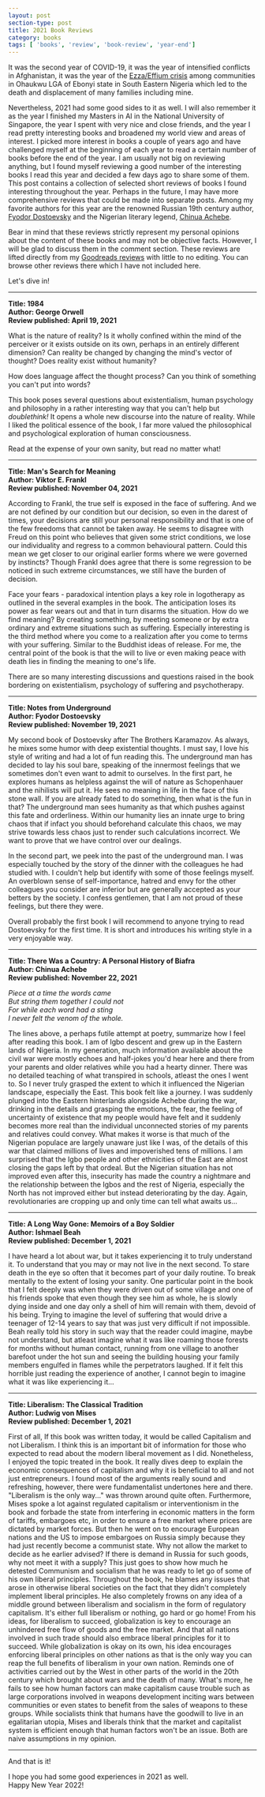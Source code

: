 ```yaml
---
layout: post
section-type: post
title: 2021 Book Reviews
category: books
tags: [ 'books', 'review', 'book-review', 'year-end']
---
```


It was the second year of COVID-19, it was the year of intensified conflicts in Afghanistan, it was the year of the 
<a href="https://www.youtube.com/watch?v=tNmYA75x9gE" target="\_blank">Ezza/Effium crisis</a> among communities in 
Ohaukwu LGA of Ebonyi state in South Eastern Nigeria which led to the death and displacement of many families including mine.

Nevertheless, 2021 had some good sides to it as well. I will also remember it as the year I finished my Masters in AI in the
National University of Singapore, the year I spent with very nice and close friends, and the year I read pretty interesting books 
and broadened my world view and areas of interest.
I picked more interest in books a couple of years ago and have challenged myself at the beginning of each year to read a
certain number of books before the end of the year. I am usually not big on reviewing anything, but I found myself reviewing 
a good number of the interesting books I read this year and decided a few days ago to share some of them. This post 
contains a collection of selected short reviews of books I found interesting throughout the year. Perhaps in the future, I may have 
more comprehensive reviews that could be made into separate posts. Among my favorite authors for this year are
the renowned Russian 19th century author, <a href="https://en.wikipedia.org/wiki/Fyodor_Dostoevsky" target="\_blank">Fyodor Dostoevsky</a> and the 
Nigerian literary legend, <a href="https://en.wikipedia.org/wiki/Chinua_Achebe" target="\_blank">Chinua Achebe</a>.

Bear in mind that these reviews strictly represent my 
personal opinions about the content of these books and may not be objective facts. However, I will be glad to discuss them
in the comment section. These reviews are lifted directly from my
<a href="https://www.goodreads.com/review/list/39554743-kenneth?order=d&sort=review&view=reviews" target="\_blank">Goodreads reviews</a>
with little to no editing. You can browse other reviews there which I have not included here.

Let's dive in!

---
__Title: 1984  <br>
Author: George Orwell <br>
Review published: April 19, 2021 <br>__

What is the nature of reality? Is it wholly confined within the mind of the perceiver or it exists outside on its own, 
perhaps in an entirely different dimension? Can reality be changed by changing the mind's vector of thought? Does reality exist without humanity?

How does language affect the thought process? Can you think of something you can't put into words?

This book poses several questions about existentialism, human psychology and philosophy in a rather interesting way that 
you can't help but _doublethink!_ It opens a whole new discourse into the nature of reality. While I liked the political 
essence of the book, I far more valued the philosophical and psychological exploration of human consciousness.

Read at the expense of your own sanity, but read no matter what!

---
__Title: Man's Search for Meaning <br>
Author: Viktor E. Frankl <br>
Review published:  November 04, 2021 <br>__

According to Frankl, the true self is exposed in the face of suffering. And we are not defined by our condition but our decision, 
so even in the darest of times, your decisions are still your personal responsibility and that is one of the few freedoms 
that cannot be taken away. He seems to disagree with Freud on this point who believes that given some strict conditions, 
we lose our individuality and regress to a common behavioural pattern. Could this mean we get closer to our original earlier 
forms where we were governed by instincts? Though Frankl does agree that there is some regression to be noticed in such 
extreme circumstances, we still have the burden of decision.

Face your fears - paradoxical intention plays a key role in logotherapy as outlined in the several examples in the book. 
The anticipation loses its power as fear wears out and that in turn disarms the situation.
How do we find meaning? By creating something, by meeting someone or by extra ordinary and extreme situations such as suffering. 
Especially interesting is the third method where you come to a realization after you come to terms with your suffering. 
Similar to the Buddhist ideas of release. For me, the central point of the book is that the will to live or even making 
peace with death lies in finding the meaning to one's life.

There are so many interesting discussions and questions raised in the book bordering on existentialism, psychology of 
suffering and psychotherapy.

---
__Title: Notes from Underground  <br>
Author: Fyodor Dostoevsky <br>
Review published:  November 19, 2021 <br>__

My second book of Dostoevsky after The Brothers Karamazov. As always, he mixes some humor with deep existential thoughts. 
I must say, I love his style of writing and had a lot of fun reading this.
The underground man has decided to lay his soul bare, speaking of the innermost feelings that we sometimes don't 
even want to admit to ourselves. In the first part, he explores humans as helpless against the will of nature as 
Schopenhauer and the nihilists will put it. He sees no meaning in life in the face of this stone wall. If you are 
already fated to do something, then what is the fun in that? The underground man sees humanity as that which pushes 
against this fate and orderliness. Within our humanity lies an innate urge to bring chaos that if infact you should 
beforehand calculate this chaos, we may strive towards less chaos just to render such calculations incorrect. 
We want to prove that we have control over our dealings.

In the second part, we peek into the past of the underground man. I was especially touched by the story of the dinner
with the colleagues he had studied with. I couldn't help but identify with some of those feelings myself. 
An overblown sense of self-importance, hatred and envy for the other colleagues you consider are inferior but are 
generally accepted as your betters by the society. I confess gentlemen, that I am not proud of these feelings, 
but there they were.

Overall probably the first book I will recommend to anyone trying to read Dostoevsky for the first time. 
It is short and introduces his writing style in a very enjoyable way.

---
__Title: There Was a Country: A Personal History of Biafra  <br>
Author: Chinua Achebe <br>
Review published:  November 22, 2021 <br>__

_Piece at a time the words came <br>
But string them together I could not <br>
For while each word had a sting <br>
I never felt the venom of the whole.<br>_

The lines above, a perhaps futile attempt at poetry, summarize how I feel after reading this book. I am of Igbo descent 
and grew up in the Eastern lands of Nigeria. In my generation, much information available about the civil war 
were mostly echoes and half-jokes you'd hear here and there from your parents and older relatives while you had a hearty 
dinner. There was no detailed teaching of what transpired in schools, atleast the ones I went to. So I never truly 
grasped the extent to which it influenced the Nigerian landscape, especially the East. This book felt like a journey. 
I was suddenly plunged into the Eastern hinterlands alongside Achebe during the war, drinking in the details and grasping
the emotions, the fear, the feeling of uncertainty of existence that my people would have felt and it suddenly 
becomes more real than the individual unconnected stories of my parents and relatives could convey. What makes it worse
is that much of the Nigerian populace are largely unaware just like I was, of the details of this war that claimed millions
of lives and impoverished tens of millions. I am surprised that the Igbo people and other ethnicities of the East are 
almost closing the gaps left by that ordeal. But the Nigerian situation has not improved even after this, insecurity has 
made the country a nightmare and the relationship between the Igbos and the rest of Nigeria, especially the North has not 
improved either but instead deteriorating by the day. Again, revolutionaries are cropping up and only time can tell what
awaits us... 

---
__Title: A Long Way Gone: Memoirs of a Boy Soldier  <br>
Author: Ishmael Beah <br>
Review published:  December 1, 2021 <br>__

I have heard a lot about war, but it takes experiencing it to truly understand it. To understand that you may or may not 
live in the next second. To stare death in the eye so often that it becomes part of your daily routine. To break mentally
to the extent of losing your sanity. One particular point in the book that I felt deeply was when they were driven out of 
some village and one of his friends spoke that even though they see him as whole, he is slowly dying inside and one day 
only a shell of him will remain with them, devoid of his being. Trying to imagine the level of suffering that would drive
a teenager of 12-14 years to say that was just very difficult if not impossible. Beah really told his story in such way 
that the reader could imagine, maybe not understand, but atleast imagine what it was like roaming those forests for months
without human contact, running from one village to another barefoot under the hot sun and seeing the building housing your family 
members engulfed in flames while the perpetrators laughed. If it felt this horrible just reading the experience of another,
I cannot begin to imagine what it was like experiencing it...

---
__Title: Liberalism: The Classical Tradition  <br>
Author: Ludwig von Mises <br>
Review published:  December 1, 2021 <br>__

First of all, If this book was written today, it would be called Capitalism and not Liberalism. I think this is an important
bit of information for those who expected to read about the modern liberal movement as I did. Nonetheless, I enjoyed the 
topic treated in the book. It really dives deep to explain the economic consequences of capitalism and why it is beneficial
to all and not just entrepreneurs. I found most of the arguments really sound and refreshing, however, there were fundamentalist
undertones here and there. "Liberalism is the only way..." was thrown around quite often. Furthermore, Mises spoke a lot against 
regulated capitalism or interventionism in the book and forbade the state from interfering in economic matters in the form
of tariffs, embargoes etc, in order to ensure a free market where prices are dictated by market forces. But then he went on to
encourage European nations and the US to impose embargoes on Russia simply because they had just recently become a communist 
state. Why not allow the market to decide as he earlier advised? If there is demand in Russia for such goods, why not meet 
it with a supply? This just goes to show how much he detested Communism and socialism that he was ready to let go of some
of his own liberal principles. Throughout the book, he blames any issues that arose in otherwise liberal societies on the
fact that they didn't completely implement liberal principles. He also completely frowns on any idea of a middle ground 
between liberalism and socialism in the form of regulatory capitalism. It's either full liberalism or nothing, go hard 
or go home! From his ideas, for liberalism to succeed, globalization is key to encourage an unhindered free flow of goods
and the free market. And that all nations involved in such trade should also embrace liberal principles for it to succeed.
While globalization is okay on its own, his idea encourages enforcing liberal principles on other nations as that is the 
only way you can reap the full benefits of liberalism in your own nation. Reminds one of activities carried out by the West
in other parts of the world in the 20th century which brought about wars and the death of many. What's more, he fails to 
see how human factors can make capitalism cause trouble such as large corporations involved in weapons development inciting 
wars between communities or even states to benefit from the sales of weapons to these groups. While socialists think that
humans have the goodwill to live in an egalitarian utopia, Mises and liberals think that the market and capitalist system
is efficient enough that human factors won't be an issue. Both are naive assumptions in my opinion.

---

And that is it!

I hope you had some good experiences in 2021 as well. <br>
Happy New Year 2022!